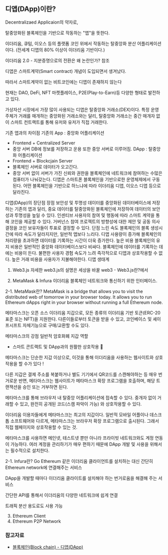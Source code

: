 ## 디앱(DApp)이란?

Decentralizaed Applicaion의 약자로,

탈중앙화된 블록체인을 기반으로 작동하는 "앱"을 뜻한다.

이더리움, 큐텀, 이오스 등의 플랫폼 코인 위에서 작동하는 탈중앙화 분산 어플리케이션 이다.
(전세계 디앱의 80% 이상이 이더리움 기반이다.)

이더리움 2.0 - 지분증명으로의 전환은 왜 논란인가? 참조

디앱은 스마트계약(Smart contract) 개념이 도입되면서 생겨났다.

따라서 스마트계약이 없는 비트코인에는 디앱이 존재하지 않는다

현재는 DAO, DeFi, NFT 마켓플레이스, P2E(Play-to-Earn)등 다양한 형태로 발전하고 있다.

가상자산 시장에서 가장 많이 사용되는 디앱은 탈중앙화 거래소(DEX)이다.
특정 운영 주체가 거래를 매개하는 중앙화된 거래소와는 달리,
탈중앙화 거래소는 중간 매개자 없이 스마트 컨트랙트를 통해 유저와 유저가 직접 거래한다.

기존 앱과의 차이점
기존의 App : 중앙화 어플리케이션

- Frontend + Centralized Server
- 중앙 서버 DB에 정보를 저장하고 운용 또한 중앙 서버로 이루어짐.
  DApp : 탈중앙화 어플리케이션
- Frontend + Blockcjain Server
- 블록체인 서버로 데이터가 오고간다.
- 중앙 서버 없이 서버가 가진 신뢰와 권한을 블록체인에 네트워크에 참여하는 수많은 컴퓨터가 나눠갖는다.
  디앱은 스마트폰 블록체인을 기반으로한 운영체제에서 구동된다.
  어떤 블록체인을 기반으로 하느냐에 따라 이더리움 디앱, 이오스 디앱 등으로 달라진다.

디앱(DApp)의 장단점
장점
보안성 및 투명성
데이터를 중앙화된 데이터베이스에 저장하는 기존의 앱과 달리, 중요 데이터를 탈중앙화된 블록체인에 저장하여 데이터의 보안성과 투명성을 높일 수 있다.
인센티브
사용자의 참여 및 행동에 따라 스마트 계약을 통해 코인을 제공할 수 있다.
거버넌스 참여
프로젝트의 방향성에 대한 제안 및 공동 의사 결정을 코인 보유자들이 투표로 결정할 수 있다.
단점
느린 속도
블록체인의 블록 생성시간에 따라 속도가 달라지지만, 일반적 앱보다 느리다.
디앱 사용량이 증가해 블록체인의 처리량을 초과하면 데이터를 기록하는 시간이 더욱 증가한다.
높은 비용
블록체인의 유지 비용은 일반적인 중앙화 데이터베이스보다 비싸다.
블록체인에 데이터를 기록하는 데에는 비용이 든다.
불편한 사용자 경험
속도가 느려 즉각적으로 디앱과 상호작용할 수 없다.
높은 거래 비용을 사용자가 지불해야한다.
디앱 생태계

1. Web3.js
   자세한 web3.js의 설명은 세상을 바꿀 web3 - Web3.js란?에서

2. MetaMask & Infura
   이더리움 블록체인 네트워크와 통신하기 위한 인터페이스.

2-1. MetaMask란?
MetaMask is a bridge that allows you to visit the distributed web of tomorrow in your browser today. It allows you to run Ethereum dApps right in your browser without running a full Ethereum node.

메타마스크는 오픈 소스 이더리움 지갑으로,
모든 종류의 이더리움 기반 토큰(ERC-20 표준 또는 NFT)을 지원한다.
다른이들로부터 토큰을 받을 수 있고, 코인베이스 및 셰이프시프트 자체기능으로 구매/교환할 수도 있다.

메타마스크의 강점
일반적 암호화폐 지갑 역할

- 스마트 콘트랙트 및 DApp과의 원활한 상호작용 🌈

메타마스크는 단순한 지갑 이상으로, 이것을 통해 이더리움을 사용하는 웹사이트와 상호작용을 할 수가 있다 !

다른 지갑은 결제 주소를 복붙하거나 별도 기기에서 QR코드를 스캔해야하는 등 매우 번거로운 반면,
메타마스크는 웹사이트가 메타마스크 확장 프로그램을 호출하며, 해당 트랜잭션을 승인 또는 거부하면 된다.

메타마스크를 통해 브라우저 내 탈중앙 어플리케이션에 접속할 수 있다.
중개자 없이 거래할 수 있고, 완전히 공개된 코드(스캠 파악이 가능) 와 상호작용할 수 있다.

이더리움 이용자들에게 메타마스크는 최고의 지갑이다.
일반적 모바일 어플이나 데스크톱 소프트웨어와 다르게, 메타마스크는 브라우저 확장 프로그램으로 출시된다.
그래서 직접 웹페이지와 상호작용할 수 있는 것.

메타마스크를 사용하면 메인넷, 테스트넷 뿐만 아니라 프라이빗 네트워크와도 계정 연동이 가능하다.
여러 계정을 관리하기가 매우 편하기 때문에 DApp 개발 및 사용을 위해서는 필수적으로 설치한다.

2-1. Infura란?
Go Ethereum 같은 이더리움 클라이언트를 설치하는 대신 간단히 Ethereum network에 연결해주는 서비스

DApp을 개발할 때마다 이더리움 클라이트를 설치해야 하는 번거로움을 해결해 주는 서비스

간단한 API를 통해서 이더리움의 다양한 네트워크에 쉽게 연결

트래픽 분산 용도로도 사용 가능

3. Ethereum Client
4. Ethereum P2P Network

### 참고자료

- [블록체인(Block chain) - 디앱(DApp)](https://velog.io/@devjeenie/%EB%B8%94%EB%A1%9D%EC%B2%B4%EC%9D%B8Block-chain-%EB%94%94%EC%95%B1DApp)
